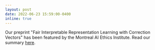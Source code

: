 ```yaml
---
layout: post
date: 2022-06-23 15:59:00-0400
inline: true
---
```


Our preprint "Fair Interpretable Representation Learning with Correction Vectors" has been featured by the Montreal AI Ethics Institute. Read our summary [here](https://montrealethics.ai/fair-interpretable-representation-learning-with-correction-vectors/).
